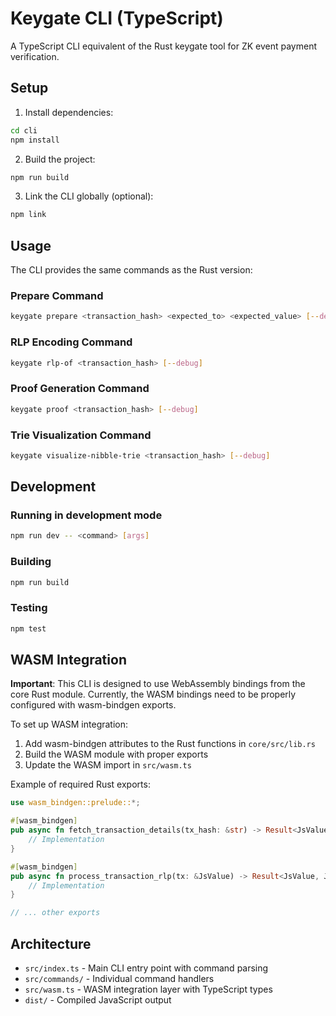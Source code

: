 # Keygate CLI (TypeScript)

A TypeScript CLI equivalent of the Rust keygate tool for ZK event payment verification.

## Setup

1. Install dependencies:
```bash
cd cli
npm install
```

2. Build the project:
```bash
npm run build
```

3. Link the CLI globally (optional):
```bash
npm link
```

## Usage

The CLI provides the same commands as the Rust version:

### Prepare Command
```bash
keygate prepare <transaction_hash> <expected_to> <expected_value> [--debug]
```

### RLP Encoding Command
```bash
keygate rlp-of <transaction_hash> [--debug]
```

### Proof Generation Command
```bash
keygate proof <transaction_hash> [--debug]
```

### Trie Visualization Command
```bash
keygate visualize-nibble-trie <transaction_hash> [--debug]
```

## Development

### Running in development mode
```bash
npm run dev -- <command> [args]
```

### Building
```bash
npm run build
```

### Testing
```bash
npm test
```

## WASM Integration

**Important**: This CLI is designed to use WebAssembly bindings from the core Rust module. Currently, the WASM bindings need to be properly configured with wasm-bindgen exports.

To set up WASM integration:

1. Add wasm-bindgen attributes to the Rust functions in `core/src/lib.rs`
2. Build the WASM module with proper exports
3. Update the WASM import in `src/wasm.ts`

Example of required Rust exports:
```rust
use wasm_bindgen::prelude::*;

#[wasm_bindgen]
pub async fn fetch_transaction_details(tx_hash: &str) -> Result<JsValue, JsValue> {
    // Implementation
}

#[wasm_bindgen]
pub async fn process_transaction_rlp(tx: &JsValue) -> Result<JsValue, JsValue> {
    // Implementation
}

// ... other exports
```

## Architecture

- `src/index.ts` - Main CLI entry point with command parsing
- `src/commands/` - Individual command handlers
- `src/wasm.ts` - WASM integration layer with TypeScript types
- `dist/` - Compiled JavaScript output 